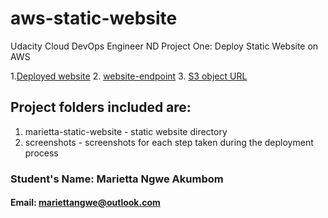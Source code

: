 # aws-static-website
Udacity Cloud DevOps Engineer ND Project One: Deploy Static Website on AWS

1.[Deployed website](https://d291itcm1vzofy.cloudfront.net)
2. [website-endpoint](http://my-689784787533-bucket.s3-website.us-east-2.amazonaws.com/)
3. [S3 object URL](https://https://my-689784787533-bucket.s3.amazonaws.com/index.html)

## Project folders included are:

1. marietta-static-website - static website directory
2. screenshots - screenshots for each step taken during the deployment process


### Student's Name: Marietta Ngwe Akumbom
#### Email: mariettangwe@outlook.com
